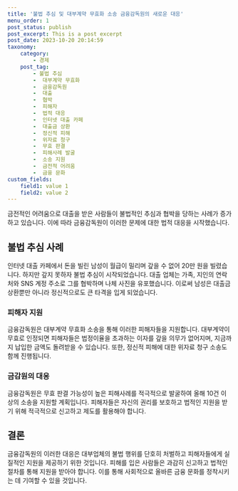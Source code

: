 ```yaml
---
title: '불법 추심 및 대부계약 무효화 소송 금융감독원의 새로운 대응'
menu_order: 1
post_status: publish
post_excerpt: This is a post excerpt
post_date: 2023-10-20 20:14:59
taxonomy:
    category:
        - 경제
    post_tag:
        - 불법 추심
        -  대부계약 무효화
        -  금융감독원
        -  대출
        -  협박
        -  피해자
        -  법적 대응
        -  인터넷 대출 카페
        -  대출금 상환
        -  정신적 피해
        -  위자료 청구
        -  무효 판결
        -  피해사례 발굴
        -  소송 지원
        -  금전적 어려움
        -  금융 문화
custom_fields:
    field1: value 1
    field2: value 2
---
```



금전적인 어려움으로 대출을 받은 사람들이 불법적인 추심과 협박을 당하는 사례가 증가하고 있습니다. 이에 따라 금융감독원이 이러한 문제에 대한 법적 대응을 시작했습니다. 

## 불법 추심 사례
인터넷 대출 카페에서 돈을 빌린 남성이 월급이 밀리며 갚을 수 없어 20만 원을 빌렸습니다. 하지만 갚지 못하자 불법 추심이 시작되었습니다. 대출 업체는 가족, 지인의 연락처와 SNS 계정 주소로 그를 협박하며 나체 사진을 유포했습니다. 이로써 남성은 대출금 상환뿐만 아니라 정신적으로도 큰 타격을 입게 되었습니다.

### 피해자 지원
금융감독원은 대부계약 무효화 소송을 통해 이러한 피해자들을 지원합니다. 대부계약이 무효로 인정되면 피해자들은 법정이율을 초과하는 이자를 갚을 의무가 없어지며, 지금까지 납입한 금액도 돌려받을 수 있습니다. 또한, 정신적 피해에 대한 위자료 청구 소송도 함께 진행됩니다.

### 금감원의 대응
금융감독원은 무효 판결 가능성이 높은 피해사례를 적극적으로 발굴하여 올해 10건 이상의 소송을 지원할 계획입니다. 피해자들은 자신의 권리를 보호하고 법적인 지원을 받기 위해 적극적으로 신고하고 제도를 활용해야 합니다.

## 결론
금융감독원의 이러한 대응은 대부업체의 불법 행위를 단호히 처벌하고 피해자들에게 실질적인 지원을 제공하기 위한 것입니다. 피해를 입은 사람들은 과감히 신고하고 법적인 절차를 통해 지원을 받아야 합니다. 이를 통해 사회적으로 올바른 금융 문화를 정착시키는 데 기여할 수 있을 것입니다.

